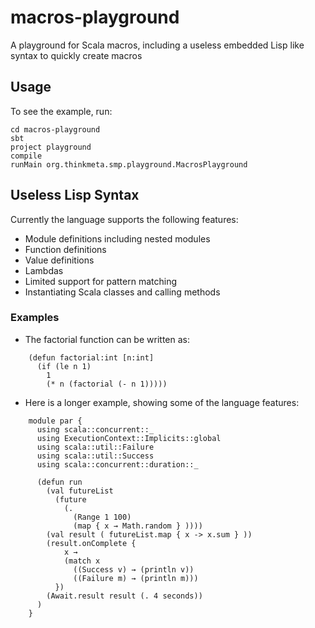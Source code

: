 macros-playground
=================

A playground for Scala macros, including a useless embedded Lisp like syntax to quickly create macros

## Usage

To see the example, run:

    cd macros-playground
    sbt
    project playground
    compile
    runMain org.thinkmeta.smp.playground.MacrosPlayground

## Useless Lisp Syntax

Currently the language supports the following features:
- Module definitions including nested modules
- Function definitions
- Value definitions
- Lambdas
- Limited support for pattern matching
- Instantiating Scala classes and calling methods

### Examples

- The factorial function can be written as:
```
    (defun factorial:int [n:int]
      (if (le n 1)
        1
        (* n (factorial (- n 1)))))
```

- Here is a longer example, showing some of the language features:
```
    module par {
      using scala::concurrent::_
      using ExecutionContext::Implicits::global
      using scala::util::Failure
      using scala::util::Success
      using scala::concurrent::duration::_

      (defun run
        (val futureList
          (future
            (.
              (Range 1 100)
              (map { x → Math.random } ))))
        (val result ( futureList.map { x -> x.sum } ))
        (result.onComplete {
            x →
            (match x
              ((Success v) → (println v))
              ((Failure m) → (println m)))
          })
        (Await.result result (. 4 seconds))
      )
    }
```






